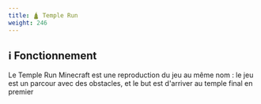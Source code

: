 ```yaml
---
title: 🛕 Temple Run
weight: 246
---
```


## ℹ️ Fonctionnement
Le Temple Run Minecraft est une reproduction du jeu au même nom : le jeu est un parcour avec des obstacles, et le but est d'arriver au temple final en premier